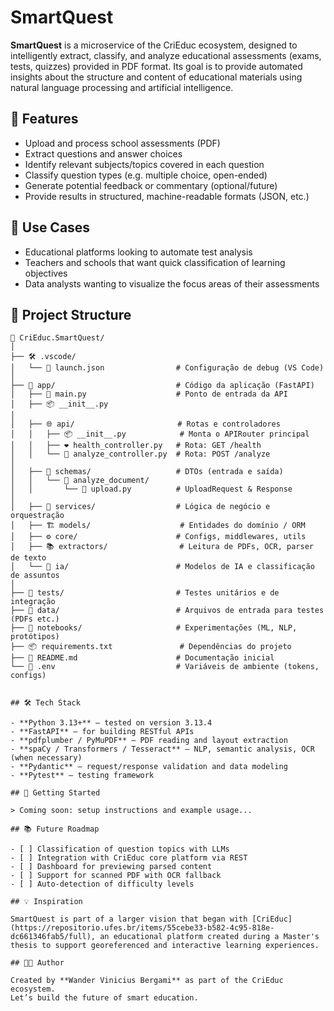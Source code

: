 # SmartQuest

**SmartQuest** is a microservice of the CriEduc ecosystem, designed to intelligently extract, classify, and analyze educational assessments (exams, tests, quizzes) provided in PDF format. Its goal is to provide automated insights about the structure and content of educational materials using natural language processing and artificial intelligence.

## 📌 Features

- Upload and process school assessments (PDF)
- Extract questions and answer choices
- Identify relevant subjects/topics covered in each question
- Classify question types (e.g. multiple choice, open-ended)
- Generate potential feedback or commentary (optional/future)
- Provide results in structured, machine-readable formats (JSON, etc.)

## 🧠 Use Cases

- Educational platforms looking to automate test analysis
- Teachers and schools that want quick classification of learning objectives
- Data analysts wanting to visualize the focus areas of their assessments

## 🧱 Project Structure

```text
📁 CriEduc.SmartQuest/
│
├── 🛠️ .vscode/                      
│   └── 🐞 launch.json                # Configuração de debug (VS Code)
│
├── 🚀 app/                           # Código da aplicação (FastAPI)
│   ├── 🏁 main.py                    # Ponto de entrada da API
│   ├── 📦 __init__.py
│
│   ├── 🌐 api/                       # Rotas e controladores
│   │   ├── 📦 __init__.py            # Monta o APIRouter principal
│   │   ├── ❤️ health_controller.py   # Rota: GET /health
│   │   └── 🧠 analyze_controller.py  # Rota: POST /analyze
│
│   ├── 🧾 schemas/                   # DTOs (entrada e saída)
│   │   └── 📂 analyze_document/
│   │       └── 📄 upload.py          # UploadRequest & Response
│
│   ├── 🧠 services/                  # Lógica de negócio e orquestração
│   ├── 🏗️ models/                    # Entidades do domínio / ORM
│   ├── ⚙️ core/                      # Configs, middlewares, utils
│   ├── 📚 extractors/                # Leitura de PDFs, OCR, parser de texto
│   └── 🤖 ia/                        # Modelos de IA e classificação de assuntos
│
├── 🧪 tests/                         # Testes unitários e de integração
├── 📂 data/                          # Arquivos de entrada para testes (PDFs etc.)
├── 📓 notebooks/                     # Experimentações (ML, NLP, protótipos)
├── 📦 requirements.txt               # Dependências do projeto
├── 📘 README.md                      # Documentação inicial
└── 🔐 .env                           # Variáveis de ambiente (tokens, configs)


## 🛠️ Tech Stack

- **Python 3.13+** — tested on version 3.13.4
- **FastAPI** — for building RESTful APIs
- **pdfplumber / PyMuPDF** — PDF reading and layout extraction
- **spaCy / Transformers / Tesseract** — NLP, semantic analysis, OCR (when necessary)
- **Pydantic** — request/response validation and data modeling
- **Pytest** — testing framework

## 🚀 Getting Started

> Coming soon: setup instructions and example usage...

## 📚 Future Roadmap

- [ ] Classification of question topics with LLMs
- [ ] Integration with CriEduc core platform via REST
- [ ] Dashboard for previewing parsed content
- [ ] Support for scanned PDF with OCR fallback
- [ ] Auto-detection of difficulty levels

## 💡 Inspiration

SmartQuest is part of a larger vision that began with [CriEduc](https://repositorio.ufes.br/items/55cebe33-b582-4c95-818e-dc661346fab5/full), an educational platform created during a Master's thesis to support georeferenced and interactive learning experiences.

## 👨‍💻 Author

Created by **Wander Vinicius Bergami** as part of the CriEduc ecosystem.  
Let’s build the future of smart education.
